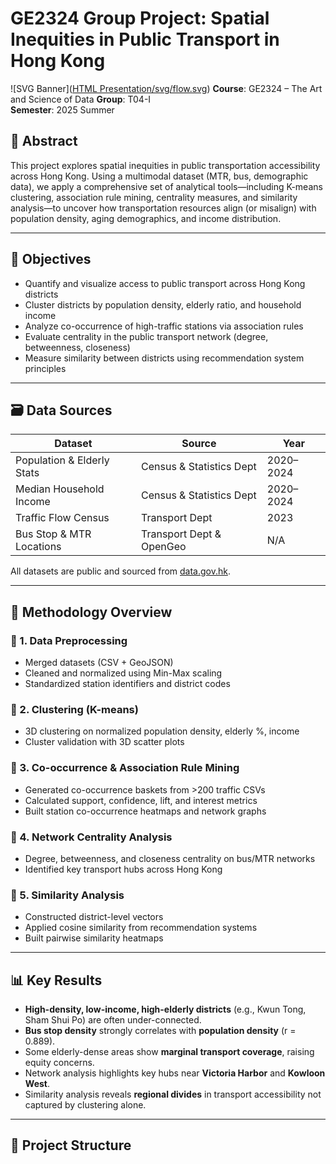 # GE2324 Group Project: Spatial Inequities in Public Transport in Hong Kong

![SVG Banner]([HTML Presentation/svg/flow.svg](https://github.com/CiaraGao/GE2324GroupProject/blob/main/HTML%20Presentation/svg/flow.svg))
**Course**: GE2324 – The Art and Science of Data
**Group**: T04-I  
**Semester**: 2025 Summer

## 📌 Abstract

This project explores spatial inequities in public transportation accessibility across Hong Kong. Using a multimodal dataset (MTR, bus, demographic data), we apply a comprehensive set of analytical tools—including K-means clustering, association rule mining, centrality measures, and similarity analysis—to uncover how transportation resources align (or misalign) with population density, aging demographics, and income distribution.

---

## 🧭 Objectives

- Quantify and visualize access to public transport across Hong Kong districts
- Cluster districts by population density, elderly ratio, and household income
- Analyze co-occurrence of high-traffic stations via association rules
- Evaluate centrality in the public transport network (degree, betweenness, closeness)
- Measure similarity between districts using recommendation system principles

---

## 🗃️ Data Sources

| Dataset | Source | Year |
|--------|--------|------|
| Population & Elderly Stats | Census & Statistics Dept | 2020–2024 |
| Median Household Income | Census & Statistics Dept | 2020–2024 |
| Traffic Flow Census | Transport Dept | 2023 |
| Bus Stop & MTR Locations | Transport Dept & OpenGeo | N/A |

All datasets are public and sourced from [data.gov.hk](https://data.gov.hk/).

---

## 🧪 Methodology Overview

### 🔹 1. Data Preprocessing

- Merged datasets (CSV + GeoJSON)
- Cleaned and normalized using Min-Max scaling
- Standardized station identifiers and district codes

### 🔹 2. Clustering (K-means)

- 3D clustering on normalized population density, elderly %, income
- Cluster validation with 3D scatter plots

### 🔹 3. Co-occurrence & Association Rule Mining

- Generated co-occurrence baskets from >200 traffic CSVs
- Calculated support, confidence, lift, and interest metrics
- Built station co-occurrence heatmaps and network graphs

### 🔹 4. Network Centrality Analysis

- Degree, betweenness, and closeness centrality on bus/MTR networks
- Identified key transport hubs across Hong Kong

### 🔹 5. Similarity Analysis

- Constructed district-level vectors
- Applied cosine similarity from recommendation systems
- Built pairwise similarity heatmaps

---

## 📊 Key Results

- **High-density, low-income, high-elderly districts** (e.g., Kwun Tong, Sham Shui Po) are often under-connected.
- **Bus stop density** strongly correlates with **population density** (r = 0.889).
- Some elderly-dense areas show **marginal transport coverage**, raising equity concerns.
- Network analysis highlights key hubs near **Victoria Harbor** and **Kowloon West**.
- Similarity analysis reveals **regional divides** in transport accessibility not captured by clustering alone.

---

## 📁 Project Structure

